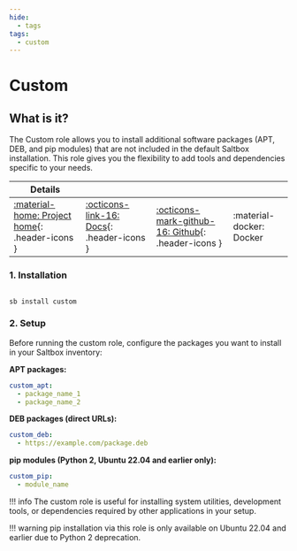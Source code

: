 ```yaml
---
hide:
  - tags
tags:
  - custom
---
```


# Custom

## What is it?

The Custom role allows you to install additional software packages (APT, DEB, and pip modules) that are not included in the default Saltbox installation. This role gives you the flexibility to add tools and dependencies specific to your needs.

| Details     |             |             |             |
|-------------|-------------|-------------|-------------|
| [:material-home: Project home](https://github.com/saltyorg/Saltbox){: .header-icons } | [:octicons-link-16: Docs](https://docs.saltbox.dev){: .header-icons } | [:octicons-mark-github-16: Github](https://github.com/saltyorg/Saltbox){: .header-icons } | :material-docker: Docker |

### 1. Installation

``` shell

sb install custom

```

### 2. Setup

Before running the custom role, configure the packages you want to install in your Saltbox inventory:

**APT packages:**

```yaml
custom_apt:
  - package_name_1
  - package_name_2
```

**DEB packages (direct URLs):**

```yaml
custom_deb:
  - https://example.com/package.deb
```

**pip modules (Python 2, Ubuntu 22.04 and earlier only):**

```yaml
custom_pip:
  - module_name
```

!!! info
    The custom role is useful for installing system utilities, development tools, or dependencies required by other applications in your setup.

!!! warning
    pip installation via this role is only available on Ubuntu 22.04 and earlier due to Python 2 deprecation.
